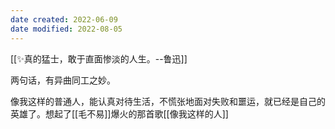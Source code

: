 ```yaml
---
date created: 2022-06-09
date modified: 2022-08-05
---
```


[[✨真的猛士，敢于直面惨淡的人生。--鲁迅]]

两句话，有异曲同工之妙。

像我这样的普通人，能认真对待生活，不慌张地面对失败和噩运，就已经是自己的英雄了。想起了[[毛不易]]爆火的那首歌[[像我这样的人]]
